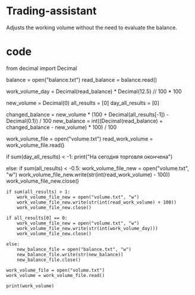 # Trading-assistant
Adjusts the working volume without the need to evaluate the balance.

# code

from decimal import Decimal

balance = open("balance.txt")
read_balance = balance.read()

work_volume_day = Decimal(read_balance) * Decimal(12.5) // 100 * 100

new_volume = Decimal(0)
all_results = [0] 
day_all_results = [0]

changed_balance = new_volume * (100 + Decimal(all_results[-1]) - Decimal(0.1)) / 100
new_balance = int((Decimal(read_balance) + changed_balance - new_volume) * 100) / 100

work_volume_file = open("volume.txt")
read_work_volume = work_volume_file.read()

if sum(day_all_results) < -1:
    print("На сегодня торговля окончена")

else:
    if sum(all_results) < -0.5:
        work_volume_file_new = open("volume.txt", "w")
        work_volume_file_new.write(str(int(read_work_volume) - 100))
        work_volume_file_new.close()

    if sum(all_results) > 1:
        work_volume_file_new = open("volume.txt", "w")
        work_volume_file_new.write(str(int(read_work_volume) + 100))
        work_volume_file_new.close()

    if all_results[0] == 0:
        work_volume_file_new = open("volume.txt", "w")
        work_volume_file_new.write(str(int(work_volume_day)))
        work_volume_file_new.close()

    else:
        new_balance_file = open("balance.txt", "w")
        new_balance_file.write(str(new_balance))
        new_balance_file.close()

    work_volume_file = open("volume.txt")
    work_volume = work_volume_file.read()

    print(work_volume)
